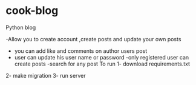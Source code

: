 # cook-blog
Python blog

-Allow you to create account
,create posts and update your own posts
- you can add like and comments on author users post
- user can update his user name or password
-only registered user can create posts
-search for any post
 To run
1- download requirements.txt

2-  make migration
3- run server
